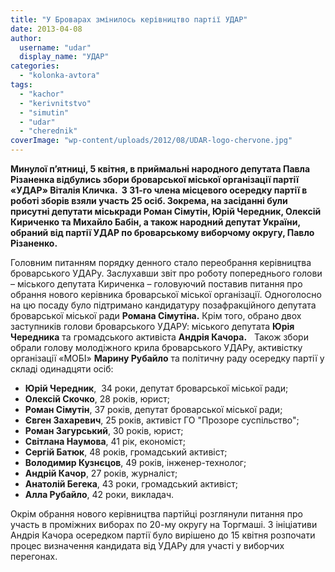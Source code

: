 ```yaml
---
title: "У Броварах змінилось керівництво партії УДАР"
date: 2013-04-08
author: 
  username: "udar"
  display_name: "УДАР"
categories: 
  - "kolonka-avtora"
tags: 
  - "kachor"
  - "kerivnitstvo"
  - "simutin"
  - "udar"
  - "cherednik"
coverImage: "wp-content/uploads/2012/08/UDAR-logo-chervone.jpg"
---
```


**Минулої п’ятниці, 5 квітня, в приймальні народного депутата Павла Різаненка відбулись збори броварської міської організації партії «УДАР» Віталія Кличка.  З 31-го члена місцевого осередку партії в роботі зборів взяли участь 25 осіб. Зокрема, на засіданні були присутні депутати міськради Роман Сімутін, Юрій Чередник, Олексій Кириченко та Михайло Бабін, а також народний депутат України, обраний від партії УДАР по броварському виборчому округу, Павло Різаненко.**

Головним питанням порядку денного стало переобрання керівництва броварського УДАРу. Заслухавши звіт про роботу попереднього голови – міського депутата Кириченка – головуючий поставив питання про обрання нового керівника броварської міської організації. Одноголосно на цю посаду було підтримано кандидатуру позафракційного депутата броварської міської ради **Романа Сімутіна.** Крім того, обрано двох заступників голови броварського УДАРУ: міського депутата **Юрія Чередника** та громадського активіста **Андрія Качора.**   Також збори обрали голову молодіжного крила броварського УДАРу, активістку організації «МОБІ» **Марину Рубайло** та політичну раду осередку партії у складі одинадцяти осіб:

- **Юрій Чередник**,  34 роки, депутат броварської міської ради;
- **Олексій Скочко**, 28 років, юрист;
- **Роман Сімутін**, 37 років, депутат броварської міської ради;
- **Євген Захаревич**, 25 років, активіст ГО "Прозоре суспільство";
- **Роман Загурський**, 30 років, юрист;
- **Світлана Наумова**, 41 рік, економіст;
- **Сергій Батюк**, 48 років, громадський активіст;
- **Володимир Кузнєцов**, 49 років, інженер-технолог;
- **Андрій Качор**, 27 років, журналіст;
- **Анатолій Бегека**, 43 роки, громадський активіст;
- **Алла Рубайло**, 42 роки, викладач.

Окрім обрання нового керівництва партійці розглянули питання про участь в проміжних виборах по 20-му округу на Торгмаші. З ініціативи Андрія Качора осередком партії було вирішено до 15 квітня розпочати процес визначення кандидата від УДАРу для участі у виборчих перегонах.
